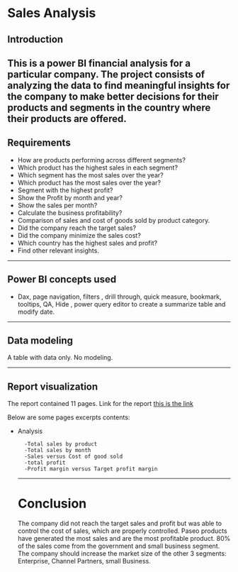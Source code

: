 # Sales Analysis
## Introduction
This is a power BI financial analysis for a particular company. The project consists of analyzing the data to find meaningful insights for the company to make better decisions for their products and segments in the country where their products are offered.
---------

## Requirements
* How are products performing across different segments?
* Which product has the highest sales in each segment?
* Which segment has the most sales over the year?
* Which product has the most sales over the year?
* Segment with the highest profit?
* Show the Profit by month and year?
* Show the sales per month?
* Calculate the business profitability?
* Comparison of sales and cost of goods sold by product category.
* Did the company reach the target sales?
* Did the company minimize the sales cost?
* Which country has the highest sales and profit?
* Find other relevant insights.
---------

## Power BI concepts used
* Dax, page navigation, filters , drill through, quick measure, bookmark, tooltips, QA, Hide , power query editor to create a  summarize table and modify date.
---------

## Data modeling
A table with data only. No modeling.

---------
## Report visualization
The report contained 11 pages. Link for the report [this is the link](https://app.powerbi.com/groups/me/reports/1cf989c9-e580-4177-a341-cb3b2b93dd13/ReportSection?experience=power-bi)

Below are some pages excerpts contents:

* Analysis

        -Total sales by product
        -Total sales by month
        -Sales versus Cost of good sold
        -total profit
        -Profit margin versus Target profit margin


  ------
  # Conclusion
  The company did not reach the target sales and profit but was able to control the cost of sales, which are properly controlled. Paseo products have generated the most sales and are the most profitable product. 80% of the sales come from the government and small business segment.
The company should increase the market size of the other 3 segments: Enterprise, Channel Partners, small Business.


  



